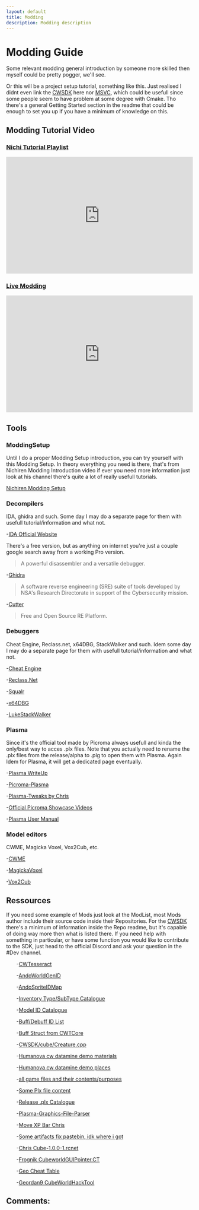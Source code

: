 ```yaml
---
layout: default
title: Modding
description: Modding description
---
```

# Modding Guide

Some relevant modding general introduction by someone more skilled then myself could be pretty pogger, we'll see.

Or this will be a project setup tutorial, something like this. Just realised I didnt even link the [CWSDK](https://github.com/ChrisMiuchiz/CWSDK) here nor [MSVC](https://visualstudio.microsoft.com/fr/free-developer-offers/), which could be usefull since some people seem to have problem at some degree with Cmake. Tho there's a general Getting Started section in the readme that could be enough to set you up if you have a minimum of knowledge on this.

## Modding Tutorial Video

### <u>Nichi Tutorial Playlist</u>

<iframe width="560" height="315" style="width:100%" src="https://www.youtube.com/embed/?list=PLxy45gNL5u2V0xkngsLrgZsMTu1mNNf7V" title="YouTube" frameborder="0" allow="accelerometer; autoplay; clipboard-write; encrypted-media; gyroscope; picture-in-picture" allowfullscreen></iframe>

### <u>Live Modding </u>

<iframe width="560" height="315" style="width:100%" src="https://www.youtube.com/embed/aLGfzj58Qzo" title="YouTube" frameborder="0" allow="accelerometer; autoplay; clipboard-write; encrypted-media; gyroscope; picture-in-picture" allowfullscreen></iframe>

## Tools

### ModdingSetup

Until I do a proper Modding Setup introduction, you can try yourself with this Modding Setup. In theory everything you need is there, that's from Nichiren Modding Introduction video if ever you need more information just look at his channel there's quite a lot of really usefull tutorials.

[Nichiren Modding Setup](https://drive.google.com/file/d/1w9n0tMUHzElQlQQcPHu7c_A0NxywO-N6/view)

### Decompilers

IDA, ghidra and such. Some day I may do a separate page for them with usefull tutorial/information and what not.

-[IDA Official Website](https://www.hex-rays.com/)

There's a free version, but as anything on internet you're just a couple google search away from a working Pro version.

>A powerful disassembler and a versatile debugger.

-[Ghidra](https://ghidra-sre.org/)

>A software reverse engineering (SRE) suite of tools developed by NSA's Research Directorate in support of the Cybersecurity mission.

-[Cutter](https://cutter.re/)

>Free and Open Source RE Platform.


### Debuggers

Cheat Engine, Reclass.net, x64DBG, StackWalker and such. Idem some day I may do a separate page for them with usefull tutorial/information and what not.

-[Cheat Engine](https://www.cheatengine.org/)

-[Reclass.Net](https://github.com/ReClassNET/ReClass.NET)

-[Squalr](https://github.com/Squalr/Squalr)

-[x64DBG](https://x64dbg.com/#start)

-[LukeStackWalker](http://lukestackwalker.sourceforge.net/)


### Plasma

Since it's the official tool made by Picroma always usefull and kinda the only/best way to acces .plx files. Note that you actually need to rename the .plx files from the release/alpha to .plg to open them with Plasma. Again Idem for Plasma, it will get a dedicated page eventually.

-[Plasma WriteUp](https://github.com/ChrisMiuchiz/Plasma-Writeup) 

-[Picroma-Plasma](https://archive.org/details/picroma-plasma)

-[Plasma-Tweaks by Chris](https://github.com/ChrisMiuchiz/Plasma-Tweaks)

-[Official Picroma Showcase Videos](https://www.youtube.com/user/Picroma/videos)

-[Plasma User Manual](https://web.archive.org/web/20111118222851/https://www.picroma.com/Plasma/Manual)

### Model editors

CWME, Magicka Voxel, Vox2Cub, etc. 

-[CWME](https://www.cwmods.com/downloads/info54-CWME-CubeWorldModelEditor.html)

-[MagickaVoxel](https://ephtracy.github.io/)

-[Vox2Cub](https://github.com/ParanormalVibe/Vox2Cub)


## Ressources

If you need some example of Mods just look at the ModList, most Mods author include their source code inside their Repositories. For the [CWSDK](https://github.com/ChrisMiuchiz/CWSDK) there's a minimum of information inside the Repo readme, but it's capable of doing way more then what is listed there. If you need help with something in particular, or have some function you would like to contribute to the SDK, just head to the official Discord and ask your question in the #Dev channel. 

&nbsp;&nbsp;&nbsp;&nbsp;&nbsp;&nbsp; -[CWTesseract](https://github.com/CWTesseract)

&nbsp;&nbsp;&nbsp;&nbsp;&nbsp;&nbsp; -[AndoWorldGenID](https://imgur.com/a/IN6lh2P)

&nbsp;&nbsp;&nbsp;&nbsp;&nbsp;&nbsp; -[AndoSpriteIDMap](https://github.com/CWTesseract/LiveCubReload/blob/master/LiveCubReload/include/SpriteIDMap.h)

&nbsp;&nbsp;&nbsp;&nbsp;&nbsp;&nbsp; -[Inventory Type/SubType Catalogue](https://imgur.com/a/gNTq1ra)

&nbsp;&nbsp;&nbsp;&nbsp;&nbsp;&nbsp; -[Model ID Catalogue](https://imgur.com/a/Mu4zwl9)

&nbsp;&nbsp;&nbsp;&nbsp;&nbsp;&nbsp; -[Buff/Debuff ID List](https://imgur.com/a/AGMqDAE)

&nbsp;&nbsp;&nbsp;&nbsp;&nbsp;&nbsp; -[Buff Struct from CWTCore](https://github.com/CWTesseract/CWTCore/blob/master/include/CWTCore/cube/Creature.h#L104-L148)

&nbsp;&nbsp;&nbsp;&nbsp;&nbsp;&nbsp; -[CWSDK/cube/Creature.cpp](https://github.com/ChrisMiuchiz/CWSDK/blob/master/cube/Creature.cpp)

&nbsp;&nbsp;&nbsp;&nbsp;&nbsp;&nbsp; -[Humanova cw datamine demo materials](https://github.com/humanova/cw_datamine/blob/master/cw_demo/material/demo_materials.txt)

&nbsp;&nbsp;&nbsp;&nbsp;&nbsp;&nbsp; -[Humanova cw datamine demo places](https://github.com/humanova/cw_datamine/blob/master/cw_demo/place/cw_demo_places.txt)

&nbsp;&nbsp;&nbsp;&nbsp;&nbsp;&nbsp; -[all game files and their contents/purposes](https://www.reddit.com/r/CubeWorld/comments/9q7jh4/all_game_files_and_their_contentspurposes/)

&nbsp;&nbsp;&nbsp;&nbsp;&nbsp;&nbsp; -[Some Plx file content](http://i.imgur.com/6Vr5dEt.png)

&nbsp;&nbsp;&nbsp;&nbsp;&nbsp;&nbsp; -[Release .plx Catalogue](https://imgur.com/a/XRTK7ya)

&nbsp;&nbsp;&nbsp;&nbsp;&nbsp;&nbsp; -[Plasma-Graphics-File-Parser](https://github.com/ChrisMiuchiz/Plasma-Graphics-File-Parser)

&nbsp;&nbsp;&nbsp;&nbsp;&nbsp;&nbsp; -[Move XP Bar Chris](https://imgur.com/gd6yVbr)

&nbsp;&nbsp;&nbsp;&nbsp;&nbsp;&nbsp; -[Some artifacts fix pastebin, idk where i got](https://pastebin.com/dhZ9UyJ7)

&nbsp;&nbsp;&nbsp;&nbsp;&nbsp;&nbsp; -[Chris Cube-1.0.0-1.rcnet](https://cdn.discordapp.com/attachments/628988071039336469/824091175539179520/Cube-1.0.0-1.rcnet)

&nbsp;&nbsp;&nbsp;&nbsp;&nbsp;&nbsp; -[Frognik CubeworldGUIPointer.CT](https://cdn.discordapp.com/attachments/641283888798367754/823530332296052736/CubeworldGUIPointer.CT)

&nbsp;&nbsp;&nbsp;&nbsp;&nbsp;&nbsp; -[Geo Cheat Table](https://fearlessrevolution.com/viewtopic.php?p=104856#p104856)

&nbsp;&nbsp;&nbsp;&nbsp;&nbsp;&nbsp; -[Geordan9 CubeWorldHackTool](https://github.com/Geordan9/CubeWorldHackTool)

## Comments:

<script src="https://utteranc.es/client.js"
        repo="Paroyer/Comment" 
        issue-term="pathname"
        theme="github-dark"
        label="Comment"
        crossorigin="anonymous"
        async>
</script>  
